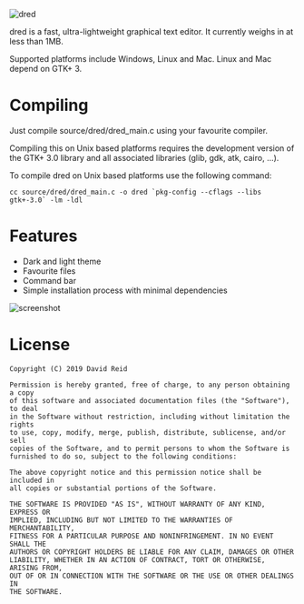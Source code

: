 ![dred](http://dred.io/img/banner2_wide.png)

dred is a fast, ultra-lightweight graphical text editor. It currently weighs in at less
than 1MB.

Supported platforms include Windows, Linux and Mac. Linux and Mac depend on GTK+ 3.


Compiling
=========
Just compile source/dred/dred_main.c using your favourite compiler.

Compiling this on Unix based platforms requires the development version of the
GTK+ 3.0 library and all associated libraries (glib, gdk, atk, cairo, ...).

To compile dred on Unix based platforms use the following command:

    cc source/dred/dred_main.c -o dred `pkg-config --cflags --libs gtk+-3.0` -lm -ldl


Features
========

* Dark and light theme
* Favourite files
* Command bar
* Simple installation process with minimal dependencies

![screenshot](http://dred.io/img/screenshot-1.jpg)


License
=======

    Copyright (C) 2019 David Reid
    
    Permission is hereby granted, free of charge, to any person obtaining a copy
    of this software and associated documentation files (the "Software"), to deal
    in the Software without restriction, including without limitation the rights
    to use, copy, modify, merge, publish, distribute, sublicense, and/or sell
    copies of the Software, and to permit persons to whom the Software is
    furnished to do so, subject to the following conditions:
    
    The above copyright notice and this permission notice shall be included in
    all copies or substantial portions of the Software.
    
    THE SOFTWARE IS PROVIDED "AS IS", WITHOUT WARRANTY OF ANY KIND, EXPRESS OR
    IMPLIED, INCLUDING BUT NOT LIMITED TO THE WARRANTIES OF MERCHANTABILITY,
    FITNESS FOR A PARTICULAR PURPOSE AND NONINFRINGEMENT. IN NO EVENT SHALL THE
    AUTHORS OR COPYRIGHT HOLDERS BE LIABLE FOR ANY CLAIM, DAMAGES OR OTHER
    LIABILITY, WHETHER IN AN ACTION OF CONTRACT, TORT OR OTHERWISE, ARISING FROM,
    OUT OF OR IN CONNECTION WITH THE SOFTWARE OR THE USE OR OTHER DEALINGS IN
    THE SOFTWARE.
